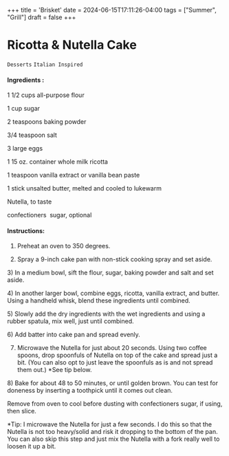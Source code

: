 +++
title = 'Brisket'
date = 2024-06-15T17:11:26-04:00
tags = ["Summer", "Grill"]
draft = false
+++
# Ricotta & Nutella Cake

`Desserts` `Italian Inspired`

#### **Ingredients :**

1 1/2 cups all-purpose flour

1 cup sugar

2 teaspoons baking powder

3/4 teaspoon salt

3 large eggs

1 15 oz. container whole milk ricotta

1 teaspoon vanilla extract or vanilla bean paste

1 stick unsalted butter, melted and cooled to lukewarm

Nutella, to taste

confectioners  sugar, optional

#### **Instructions:**

1) Preheat an oven to 350 degrees.

2) Spray a 9-inch cake pan with non-stick cooking spray and set aside.

3) In a medium bowl, sift the flour, sugar, baking powder and salt and set aside.

4) In another larger bowl, combine eggs, ricotta, vanilla extract, and butter. Using a handheld whisk, blend these ingredients until combined.

5) Slowly add the dry ingredients with the wet ingredients and using a rubber spatula, mix well, just until combined.

6) Add batter into cake pan and spread evenly.

7) Microwave the Nutella for just about 20 seconds. Using two coffee spoons, drop spoonfuls of Nutella on top of the cake and spread just a bit. (You can also opt to just leave the spoonfuls as is and not spread them out.) *See tip below.

8) Bake for about 48 to 50 minutes, or until golden brown. You can test for doneness by inserting a toothpick until it comes out clean.

Remove from oven to cool before dusting with confectioners sugar, if using, then slice.

*Tip: I microwave the Nutella for just a few seconds. I do this so that the Nutella is not too heavy/solid and risk it dropping to the bottom of the pan. You can also skip this step and just mix the Nutella with a fork really well to loosen it up a bit.

